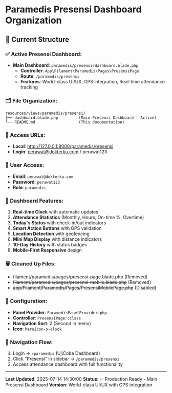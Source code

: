 # Paramedis Presensi Dashboard Organization

## 📁 Current Structure

### ✅ Active Presensi Dashboard:
- **Main Dashboard**: `paramedis/presensi/dashboard.blade.php`
  - **Controller**: `App\Filament\Paramedis\Pages\PresensiPage`
  - **Route**: `/paramedis/presensi`
  - **Features**: World-class UI/UX, GPS integration, Real-time attendance tracking

### 🗂️ File Organization:
```
resources/views/paramedis/presensi/
├── dashboard.blade.php         (Main Presensi Dashboard - Active)
└── README.md                   (This documentation)
```

### 🔗 Access URLs:
- **Local**: http://127.0.0.1:8000/paramedis/presensi
- **Login**: perawat@dokterku.com / perawat123

### 👤 User Access:
- **Email**: `perawat@dokterku.com`
- **Password**: `perawat123`
- **Role**: `paramedis`

### 🎯 Dashboard Features:
1. **Real-time Clock** with automatic updates
2. **Attendance Statistics** (Monthly, Hours, On-time %, Overtime)
3. **Today's Status** with check-in/out indicators
4. **Smart Action Buttons** with GPS validation
5. **Location Detection** with geofencing
6. **Mini Map Display** with distance indicators
7. **10-Day History** with status badges
8. **Mobile-First Responsive** design

### 🗑️ Cleaned Up Files:
- ~~filament/paramedis/pages/presensi-page.blade.php~~ (Removed)
- ~~filament/paramedis/pages/presensi-mobile.blade.php~~ (Removed)
- ~~app/Filament/Paramedis/Pages/PresensiMobilePage.php~~ (Disabled)

### 📝 Configuration:
- **Panel Provider**: `ParamedisPanelProvider.php`
- **Controller**: `PresensiPage::class`
- **Navigation Sort**: 2 (Second in menu)
- **Icon**: `heroicon-o-clock`

### 🔄 Navigation Flow:
1. Login → `/paramedis` (UjiCoba Dashboard)
2. Click "Presensi" in sidebar → `/paramedis/presensi`
3. Access attendance dashboard with full functionality

---
**Last Updated**: 2025-07-14 14:30:00
**Status**: ✅ Production Ready - Main Presensi Dashboard
**Version**: World-class UI/UX with GPS integration